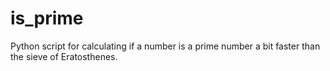 # is_prime
Python script for calculating if a number is a prime number a bit faster than the sieve of Eratosthenes.
